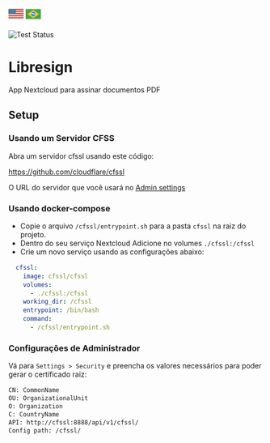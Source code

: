 [<img src="../img/en_US.svg" width="30">](../README.md) [<img src="../img/pt_BR.svg" width="30">](./l10n/README_pt-BR.md)


![Test Status](https://github.com/lyseontech/libresign/workflows/PHPUnit/badge.svg?branch=main)

# Libresign

App Nextcloud para assinar documentos PDF

## Setup

### Usando um Servidor CFSS

Abra um servidor cfssl usando este código:

https://github.com/cloudflare/cfssl

O URL do servidor que você usará no [Admin settings](#admin-settings)

### Usando docker-compose
* Copie o arquivo  `/cfssl/entrypoint.sh` para a pasta `cfssl` na raiz do projeto.
* Dentro do seu serviço Nextcloud Adicione no volumes `./cfssl:/cfssl`
* Crie um novo serviço usando as configurações abaixo:
```yml
  cfssl:
    image: cfssl/cfssl
    volumes:
      - ./cfssl:/cfssl
    working_dir: /cfssl
    entrypoint: /bin/bash
    command:
      - /cfssl/entrypoint.sh
```

### Configurações de Administrador

Vá para `Settings > Security` e preencha os valores necessários para poder gerar o certificado raiz:

```
CN: CommonName
OU: OrganizationalUnit
O: Organization
C: CountryName
API: http://cfssl:8888/api/v1/cfssl/
Config path: /cfssl/
```
